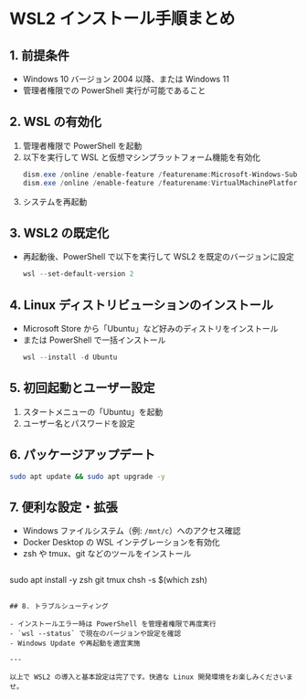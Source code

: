 # WSL2 インストール手順まとめ

## 1. 前提条件

- Windows 10 バージョン 2004 以降、または Windows 11
- 管理者権限での PowerShell 実行が可能であること

## 2. WSL の有効化

1. 管理者権限で PowerShell を起動
2. 以下を実行して WSL と仮想マシンプラットフォーム機能を有効化
   ```powershell
   dism.exe /online /enable-feature /featurename:Microsoft-Windows-Subsystem-Linux /all /norestart
   dism.exe /online /enable-feature /featurename:VirtualMachinePlatform /all /norestart
   ```
3. システムを再起動

## 3. WSL2 の既定化

- 再起動後、PowerShell で以下を実行して WSL2 を既定のバージョンに設定
  ```powershell
  wsl --set-default-version 2
  ```

## 4. Linux ディストリビューションのインストール

- Microsoft Store から「Ubuntu」など好みのディストリをインストール
- または PowerShell で一括インストール
  ```powershell
  wsl --install -d Ubuntu
  ```

## 5. 初回起動とユーザー設定

1. スタートメニューの「Ubuntu」を起動
2. ユーザー名とパスワードを設定

## 6. パッケージアップデート

```bash
sudo apt update && sudo apt upgrade -y
```

## 7. 便利な設定・拡張

- Windows ファイルシステム（例: `/mnt/c`）へのアクセス確認
- Docker Desktop の WSL インテグレーションを有効化
- zsh や tmux、git などのツールをインストール
  ```bash
sudo apt install -y zsh git tmux
chsh -s $(which zsh)
```

## 8. トラブルシューティング

- インストールエラー時は PowerShell を管理者権限で再度実行
- `wsl --status` で現在のバージョンや設定を確認
- Windows Update や再起動を適宜実施

---

以上で WSL2 の導入と基本設定は完了です。快適な Linux 開発環境をお楽しみくださいませ。


